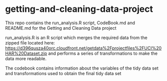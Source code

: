 # getting-and-cleaning-data-project
This repo contains the run_analysis.R script, CodeBook.md and README.md for the Getting and Cleaning Data project

run_analysis.R is an R script which merges the required data from the zipped file located here:
https://d396qusza40orc.cloudfront.net/getdata%2Fprojectfiles%2FUCI%20HAR%20Dataset.zip
and performs a series of transformations to make the data more readable.

The codebook contains information about the variables of the tidy data set and transformations used to obtain the final tidy data set

